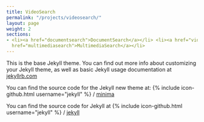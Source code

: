 ```yaml
---
title: VideoSearch
permalink: "/projects/videosearch/"
layout: page
weight: 2
sections:
- <li><a href="documentsearch">DocumentSearch</a></li> <li><a href="videosearch">VideoSearch</a></li> <li><a
  href="multimediasearch">MultimediaSearch</a></li>
---
```


This is the base Jekyll theme. You can find out more info about customizing your Jekyll theme, as well as basic Jekyll usage documentation at [jekyllrb.com](http://jekyllrb.com/)

You can find the source code for the Jekyll new theme at:
{% include icon-github.html username="jekyll" %} /
[minima](https://github.com/jekyll/minima)

You can find the source code for Jekyll at
{% include icon-github.html username="jekyll" %} /
[jekyll](https://github.com/jekyll/jekyll)
